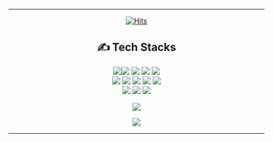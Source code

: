 <div align="center">
  
<hr>

[![Hits](https://hits.seeyoufarm.com/api/count/incr/badge.svg?url=https%3A%2F%2Fgithub.com%2FMaevePark%2Fhit-counter&count_bg=%23CC7ECB&title_bg=%23555555&icon=&icon_color=%23E7E7E7&title=hits&edge_flat=true)](https://hits.seeyoufarm.com)

  
## :writing_hand: Tech Stacks

<img src="https://img.shields.io/badge/java-007396?style=for-the-badge&logo=java&logoColor=white"><img src="https://img.shields.io/badge/html-E34F26?style=for-the-badge&logo=html5&logoColor=white">
<img src="https://img.shields.io/badge/css-1572B6?style=for-the-badge&logo=css3&logoColor=white">
<img src="https://img.shields.io/badge/javascript-F7DF1E?style=for-the-badge&logo=javascript&logoColor=black">
<img src="https://img.shields.io/badge/jquery-0769AD?style=for-the-badge&logo=jquery&logoColor=white">
<br>
<img src="https://img.shields.io/badge/oracle-F80000?style=for-the-badge&logo=oracle&logoColor=white">
<img src="https://img.shields.io/badge/Eclipse ee-2C2255?style=for-the-badge&logo=Eclipse%20IDE&logoColor=white">
<img src="https://img.shields.io/badge/Spring-6DB33F?style=for-the-badge&logo=Spring&logoColor=white">
<img src="https://img.shields.io/badge/Visual Studio-007ACC?style=for-the-badge&logo=Visual Studio&logoColor=white">
<img src="https://img.shields.io/badge/bootstrap-7952B3?style=for-the-badge&logo=bootstrap&logoColor=white">
<br>
<img src="https://img.shields.io/badge/git-F05032?style=for-the-badge&logo=git&logoColor=white">
<img src="https://img.shields.io/badge/github-181717?style=for-the-badge&logo=github&logoColor=white">
<img src="https://img.shields.io/badge/apache tomcat-F8DC75?style=for-the-badge&logo=apachetomcat&logoColor=white">

<img src="https://github-readme-stats.vercel.app/api?username=MaevePark&show_icons=true">

![](https://github-profile-summary-cards.vercel.app/api/cards/profile-details?username=MaevePark&theme=nord_dark)

<hr>

</div>



<!--
**MaevePark/MaevePark** is a ✨ _special_ ✨ repository because its `README.md` (this file) appears on your GitHub profile.

Here are some ideas to get you started:

- 🔭 I’m currently working on ...
- 🌱 I’m currently learning ...
- 👯 I’m looking to collaborate on ...
- 🤔 I’m looking for help with ...
- 💬 Ask me about ...
- 📫 How to reach me: ...
- 😄 Pronouns: ...
- ⚡ Fun fact: ...
![K-Junyyy's GitHub stats](https://github-readme-stats.vercel.app/api?username=MaevePark&show_icons=true&theme=gruvbox) // 커밋 수
![Top Langs](https://github-readme-stats.vercel.app/api/top-langs/?username=MaevePark&layout=compact&theme=gruvbox) // 사용언어
![](https://github-profile-summary-cards.vercel.app/api/cards/profile-details?username=MaevePark&theme=nord_dark) // 기여도 체크
-->
